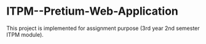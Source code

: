 # ITPM--Pretium-Web-Application
This project is implemented for assignment purpose (3rd year 2nd semester ITPM module).

